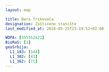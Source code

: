 ```yaml
---
layout: map

title: Bara Trskovača
designation: Zaštićeno stanište
last_modified_at: 2018-05-25T23:19:52+02:00

WDPA: [555552422]
BioRaS: [1]
geoSrbija:
  L1_183: [144]
  L1_302: [43]
  L1_362: [71]
---
```

